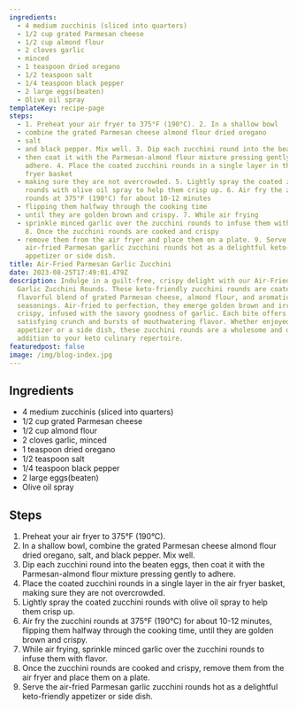 ```yaml
---
ingredients:
  - 4 medium zucchinis (sliced into quarters)
  - 1/2 cup grated Parmesan cheese
  - 1/2 cup almond flour
  - 2 cloves garlic
  - minced
  - 1 teaspoon dried oregano
  - 1/2 teaspoon salt
  - 1/4 teaspoon black pepper
  - 2 large eggs(beaten)
  - Olive oil spray
templateKey: recipe-page
steps:
  - 1. Preheat your air fryer to 375°F (190°C). 2. In a shallow bowl
  - combine the grated Parmesan cheese almond flour dried oregano
  - salt
  - and black pepper. Mix well. 3. Dip each zucchini round into the beaten eggs
  - then coat it with the Parmesan-almond flour mixture pressing gently to
    adhere. 4. Place the coated zucchini rounds in a single layer in the air
    fryer basket
  - making sure they are not overcrowded. 5. Lightly spray the coated zucchini
    rounds with olive oil spray to help them crisp up. 6. Air fry the zucchini
    rounds at 375°F (190°C) for about 10-12 minutes
  - flipping them halfway through the cooking time
  - until they are golden brown and crispy. 7. While air frying
  - sprinkle minced garlic over the zucchini rounds to infuse them with flavor.
    8. Once the zucchini rounds are cooked and crispy
  - remove them from the air fryer and place them on a plate. 9. Serve the
    air-fried Parmesan garlic zucchini rounds hot as a delightful keto-friendly
    appetizer or side dish.
title: Air-Fried Parmesan Garlic Zucchini
date: 2023-08-25T17:49:01.479Z
description: Indulge in a guilt-free, crispy delight with our Air-Fried Parmesan
  Garlic Zucchini Rounds. These keto-friendly zucchini rounds are coated with a
  flavorful blend of grated Parmesan cheese, almond flour, and aromatic
  seasonings. Air-fried to perfection, they emerge golden brown and irresistibly
  crispy, infused with the savory goodness of garlic. Each bite offers a
  satisfying crunch and bursts of mouthwatering flavor. Whether enjoyed as an
  appetizer or a side dish, these zucchini rounds are a wholesome and delicious
  addition to your keto culinary repertoire.
featuredpost: false
image: /img/blog-index.jpg
---
```

## **Ingredients**

* 4 medium zucchinis (sliced into quarters)
* 1/2 cup grated Parmesan cheese
* 1/2 cup almond flour
* 2 cloves garlic, minced
* 1 teaspoon dried oregano
* 1/2 teaspoon salt
* 1/4 teaspoon black pepper
* 2 large eggs(beaten)
* Olive oil spray

## **Steps**

1. Preheat your air fryer to 375°F (190°C).
2. In a shallow bowl, combine the grated Parmesan cheese almond flour dried oregano, salt, and black pepper. Mix well.
3. Dip each zucchini round into the beaten eggs, then coat it with the Parmesan-almond flour mixture pressing gently to adhere.
4. Place the coated zucchini rounds in a single layer in the air fryer basket, making sure they are not overcrowded.
5. Lightly spray the coated zucchini rounds with olive oil spray to help them crisp up. 
6. Air fry the zucchini rounds at 375°F (190°C) for about 10-12 minutes, flipping them halfway through the cooking time, until they are golden brown and crispy.
7. While air frying, sprinkle minced garlic over the zucchini rounds to infuse them with flavor.
8. Once the zucchini rounds are cooked and crispy, remove them from the air fryer and place them on a plate.
9. Serve the air-fried Parmesan garlic zucchini rounds hot as a delightful keto-friendly appetizer or side dish.